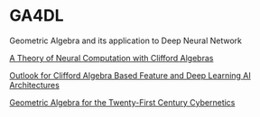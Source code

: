 # GA4DL
Geometric Algebra and its application to Deep Neural Network

[A Theory of Neural Computation with Clifford Algebras](https://www.informatik.uni-kiel.de/inf/Sommer/doc/Dissertationen/Sven_Buchholz/diss.pdf)

[Outlook for Clifford Algebra Based Feature and Deep Learning AI Architectures](https://www.researchgate.net/publication/318237799_Outlook_for_Clifford_Algebra_Based_Feature_and_Deep_Learning_AI_Architectures)

[Geometric Algebra for the Twenty-First Century Cybernetics](https://www.researchgate.net/publication/325906547_Geometric_Algebra_for_the_Twenty-First_Century_Cybernetics)
